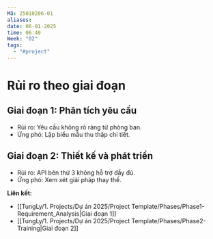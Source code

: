 ```yaml
---
Mã: 25010206-01
aliases: 
date: 06-01-2025
time: 06:40
Week: "02"
tags:
  - "#project"
---
```

# Rủi ro theo giai đoạn

## Giai đoạn 1: Phân tích yêu cầu
- Rủi ro: Yêu cầu không rõ ràng từ phòng ban.
- Ứng phó: Lập biểu mẫu thu thập chi tiết.

## Giai đoạn 2: Thiết kế và phát triển
- Rủi ro: API bên thứ 3 không hỗ trợ đầy đủ.
- Ứng phó: Xem xét giải pháp thay thế.

**Liên kết:**  
- [[TungLy/1. Projects/Dự án 2025/Project Template/Phases/Phase1-Requirement_Analysis|Giai đoạn 1]]
- [[TungLy/1. Projects/Dự án 2025/Project Template/Phases/Phase2-Training|Giai đoạn 2]]
